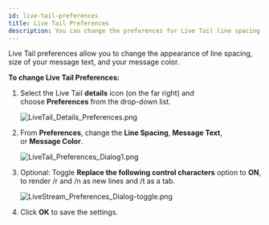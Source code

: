 ```yaml
---
id: live-tail-preferences
title: Live Tail Preferences
description: You can change the preferences for Live Tail line spacing, message text size, and message color.
---
```




Live Tail preferences allow you to change the appearance of line spacing, size of your message text, and your message color.

**To change Live Tail Preferences:**

1. Select the Live Tail **details** icon (on the far right) and choose **Preferences** from the drop-down list.  

    ![LiveTail_Details_Preferences.png](/img/search/livetail/live-tail-preferences/LiveTail_Details_Preferences.png)

1. From **Preferences**, change the **Line Spacing**, **Message Text**, or **Message Color**.  

    ![LiveTail_Preferences_Dialog1.png](/img/search/livetail/live-tail-preferences/LiveTail_Preferences_Dialog1.png)

1. Optional: Toggle **Replace the following control characters** option to **ON**, to render /r and /n as new lines and /t as a tab.  

    ![LiveStream_Preferences_Dialog-toggle.png](/img/search/livetail/live-tail-preferences/LiveStream_Preferences_Dialog-toggle.png)

1. Click **OK** to save the settings.
